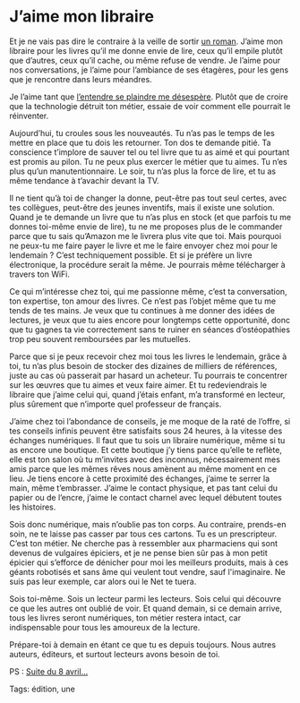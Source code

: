 # J’aime mon libraire

Et je ne vais pas dire le contraire à la veille de sortir [un roman](http://blog.tcrouzet.com/la-quatrieme-theorie/). J’aime mon libraire pour les livres qu’il me donne envie de lire, ceux qu’il empile plutôt que d’autres, ceux qu’il cache, ou même refuse de vendre. Je l’aime pour nos conversations, je l’aime pour l’ambiance de ses étagères, pour les gens que je rencontre dans leurs méandres.<span id="more-31749"></span>

Je l’aime tant que [l’entendre se plaindre me désespère](http://www.actualitte.com/librairies/librairie-quelques-solutions-contre-pauperisation-du-secteur-41026.htm). Plutôt que de croire que la technologie détruit ton métier, essaie de voir comment elle pourrait le réinventer.

Aujourd’hui, tu croules sous les nouveautés. Tu n’as pas le temps de les mettre en place que tu dois les retourner. Ton dos te demande pitié. Ta conscience t’implore de sauver tel ou tel livre que tu as aimé et qui pourtant est promis au pilon. Tu ne peux plus exercer le métier que tu aimes. Tu n’es plus qu’un manutentionnaire. Le soir, tu n’as plus la force de lire, et tu as même tendance à t’avachir devant la TV.

Il ne tient qu’à toi de changer la donne, peut-être pas tout seul certes, avec tes collègues, peut-être des jeunes inventifs, mais il existe une solution. Quand je te demande un livre que tu n’as plus en stock (et que parfois tu me donnes toi-même envie de lire), tu ne me proposes plus de le commander parce que tu sais qu’Amazon me le livrera plus vite que toi. Mais pourquoi ne peux-tu me faire payer le livre et me le faire envoyer chez moi pour le lendemain ? C’est techniquement possible. Et si je préfère un livre électronique, la procédure serait la même. Je pourrais même télécharger à travers ton WiFi.

Ce qui m’intéresse chez toi, qui me passionne même, c’est ta conversation, ton expertise, ton amour des livres. Ce n’est pas l’objet même que tu me tends de tes mains. Je veux que tu continues à me donner des idées de lectures, je veux que tu aies encore pour longtemps cette opportunité, donc que tu gagnes ta vie correctement sans te ruiner en séances d’ostéopathies trop peu souvent remboursées par les mutuelles.

Parce que si je peux recevoir chez moi tous les livres le lendemain, grâce à toi, tu n’as plus besoin de stocker des dizaines de milliers de références, juste au cas où passerait par hasard un acheteur. Tu pourrais te concentrer sur les œuvres que tu aimes et veux faire aimer. Et tu redeviendrais le libraire que j’aime celui qui, quand j’étais enfant, m’a transformé en lecteur, plus sûrement que n’importe quel professeur de français.

J’aime chez toi l’abondance de conseils, je me moque de la raté de l’offre, si tes conseils infinis peuvent être satisfaits sous 24 heures, à la vitesse des échanges numériques. Il faut que tu sois un libraire numérique, même si tu as encore une boutique. Et cette boutique j’y tiens parce qu’elle te reflète, elle est ton salon où tu m’invites avec des inconnus, nécessairement mes amis parce que les mêmes rêves nous amènent au même moment en ce lieu. Je tiens encore à cette proximité des échanges, j’aime te serrer la main, même t’embrasser. J’aime le contact physique, et pas tant celui du papier ou de l’encre, j’aime le contact charnel avec lequel débutent toutes les histoires.

Sois donc numérique, mais n’oublie pas ton corps. Au contraire, prends-en soin, ne te laisse pas casser par tous ces cartons. Tu es un prescripteur. C’est ton métier. Ne cherche pas à ressembler aux pharmaciens qui sont devenus de vulgaires épiciers, et je ne pense bien sûr pas à mon petit épicier qui s’efforce de dénicher pour moi les meilleurs produits, mais à ces géants robotisés et sans âme qui veulent tout vendre, sauf l'imaginaire. Ne suis pas leur exemple, car alors oui le Net te tuera.

Sois toi-même. Sois un lecteur parmi les lecteurs. Sois celui qui découvre ce que les autres ont oublié de voir. Et quand demain, si ce demain arrive, tous les livres seront numériques, ton métier restera intact, car indispensable pour tous les amoureux de la lecture.

Prépare-toi à demain en étant ce que tu es depuis toujours. Nous autres auteurs, éditeurs, et surtout lecteurs avons besoin de toi.

PS : [Suite du 8 avril...](http://blog.tcrouzet.com/2013/04/08/jaime-toujours-les-libraires/)

Tags: édition, une
